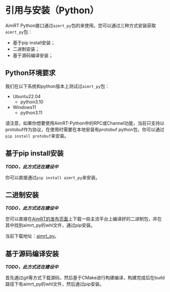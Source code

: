 
# 引用与安装（Python）

AimRT Python接口通过`aimrt_py`包的来使用。您可以通过三种方式安装获取`aimrt_py`包：
- 基于pip install安装；
- 二进制安装；
- 基于源码编译安装；

## Python环境要求

我们在以下系统和python版本上测试过`aimrt_py`包：
- Ubuntu22.04
  - python3.10
- Windows11
  - python3.11

<!-- - Ubuntu22.04
  - python3.10
  - python3.11
  - python3.12
- Windows11
  - python3.10
  - python3.11
  - python3.12 -->

请注意，如果你想要使用AimRT-Python中的RPC或Channel功能，当前只支持以protobuf作为协议，在使用时需要在本地安装有protobuf python包，你可以通过`pip install protobuf`来安装。


## 基于pip install安装

***TODO，此方式还在建设中***

你可以直接通过`pip install aimrt_py`来安装。


## 二进制安装

***TODO，此方式还在建设中***

您可以直接在[AimRT的发布页面](https://code.agibot.com/agibot_aima/aimrt)上下载一些主流平台上编译好的二进制包，并在其中找到aimrt_py的whl文件，通过pip安装。

当前下载地址：[aimrt_py](https://code.agibot.com/wangtian/aimrt-py)。


## 基于源码编译安装

***TODO，此方式还在建设中***

首先通过git等方式下载源码，然后基于CMake进行构建编译，构建完成后在build路径下有aimrt_py的whl文件，然后通过pip安装。

